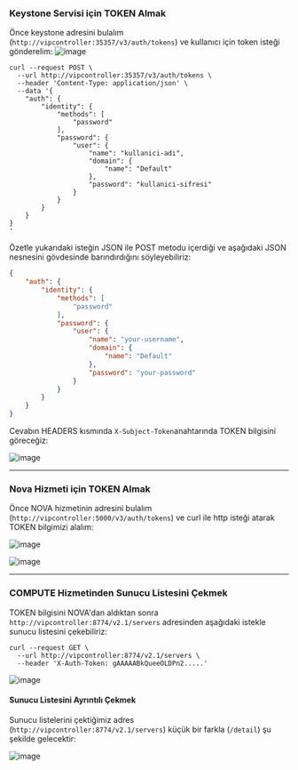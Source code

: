 ### Keystone Servisi için TOKEN Almak
Önce keystone adresini bulalım (`http://vipcontroller:35357/v3/auth/tokens`) ve kullanıcı için token isteği gönderelim:
![image](https://user-images.githubusercontent.com/261946/233709607-c699d9ed-56e8-48bf-9034-a0a2c6b42dba.png)


```shell
curl --request POST \
  --url http://vipcontroller:35357/v3/auth/tokens \
  --header 'Content-Type: application/json' \
  --data '{
    "auth": {
        "identity": {
            "methods": [
                "password"
            ],
            "password": {
                "user": {
                    "name": "kullanici-adi",
                    "domain": {
                        "name": "Default"
                    },
                    "password": "kullanici-sifresi"
                }
            }
        }
    }
}
'
```

Özetle yukarıdaki isteğin JSON ile POST metodu içerdiği ve aşağıdaki JSON nesnesini gövdesinde barındırdığını söyleyebiliriz:
```json
{
    "auth": {
        "identity": {
            "methods": [
                "password"
            ],
            "password": {
                "user": {
                    "name": "your-username",
                    "domain": {
                        "name": "Default"
                    },
                    "password": "your-password"
                }
            }
        }
    }
}
```

Cevabın HEADERS kısmında `X-Subject-Token`anahtarında TOKEN bilgisini göreceğiz:

![image](https://user-images.githubusercontent.com/261946/233710914-3a879216-2f32-45ca-94b3-72117bcd749d.png)


---

### Nova Hizmeti için TOKEN Almak
Önce NOVA hizmetinin adresini bulalım (`http://vipcontroller:5000/v3/auth/tokens`) ve curl ile http isteği atarak TOKEN bilgimizi alalım:

![image](https://user-images.githubusercontent.com/261946/233720396-e279aeca-a764-4941-9f46-2ec4f6027944.png)

![image](https://user-images.githubusercontent.com/261946/233718109-2c7fe7b6-27ad-4f93-a6e8-684d11f63f51.png)

---

### COMPUTE Hizmetinden Sunucu Listesini Çekmek

TOKEN bilgisini NOVA'dan aldıktan sonra `http://vipcontroller:8774/v2.1/servers` adresinden aşağıdaki istekle sunucu listesini çekebiliriz:

```shell
curl --request GET \
  --url http://vipcontroller:8774/v2.1/servers \
  --header 'X-Auth-Token: gAAAAABkQueeOLDPn2.....'
```

![image](https://user-images.githubusercontent.com/261946/233722622-8da87f60-e19b-46fe-b609-53c64c517548.png)

#### Sunucu Listesini Ayrıntılı Çekmek

Sunucu listelerini çektiğimiz adres (`http://vipcontroller:8774/v2.1/servers`) küçük bir farkla (`/detail`) şu şekilde gelecektir:

![image](https://user-images.githubusercontent.com/261946/233725139-bd13f109-75c1-439d-837b-34c71a0e10b5.png)

